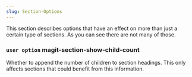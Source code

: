 ```yaml
---
slug: Section-Options
---
```


This section describes options that have an effect on more than just a certain type of sections. As you can see there are not many of those.

### <span className="tag useroption">`user option`</span> **magit-section-show-child-count**

Whether to append the number of children to section headings. This only affects sections that could benefit from this information.
